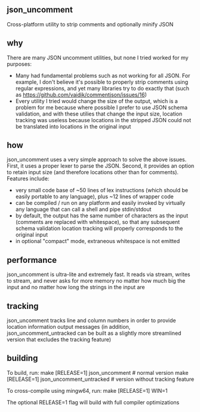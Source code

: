 ## json_uncomment
Cross-platform utility to strip comments and optionally minify JSON

## why
There are many JSON uncomment utilities, but none I tried worked for my purposes:
* Many had fundamental problems such as not working for all JSON. For example, I don't believe it's possible to properly strip comments using regular expressions, and yet many libraries try to do exactly that (such as https://github.com/vaidik/commentjson/issues/16)
* Every utility I tried would change the size of the output, which is a problem for me because where possible I prefer to use JSON schema validation, and with these utilies that change the input size, location tracking was useless because locations in the stripped JSON could not be translated into locations in the original input

## how
json_uncomment uses a very simple approach to solve the above issues. First, it uses a proper lexer to parse the JSON. Second, it provides an option to retain input size (and therefore locations other than for comments). Features include:
* very small code base of ~50 lines of lex instructions (which should be easily portable to any language), plus ~12 lines of wrapper code
* can be compiled / run on any platform and easily invoked by virtually any language that can call a shell and pipe stdin/stdout
* by default, the output has the same number of characters as the input (comments are replaced with whitespace), so that any subsequent schema validation location tracking will properly corresponds to the original input
* in optional "compact" mode, extraneous whitespace is not emitted

## performance
json_uncomment is ultra-lite and extremely fast. It reads via stream, writes to stream, and never asks for more memory no matter how much big the input and no matter how long the strings in the input are

## tracking
json_uncomment tracks line and column numbers in order to provide location information output messages (in addition, json_uncomment_untracked can be built as a slightly more streamlined version that excludes the tracking feature)

## building
To build, run:
   make [RELEASE=1] json_uncomment # normal version
   make [RELEASE=1] json_uncomment_untracked # version without tracking feature

To cross-compile using mingw64, run:
   make [RELEASE=1] WIN=1

The optional RELEASE=1 flag will build with full compiler optimizations
